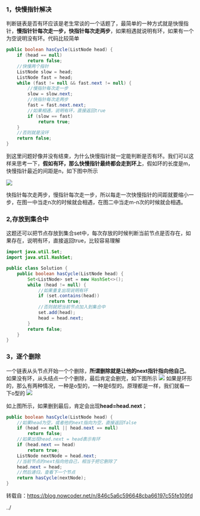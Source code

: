 ### 1，快慢指针解决

判断链表是否有环应该是老生常谈的一个话题了，最简单的一种方式就是快慢指针，**慢指针针每次走一步，快指针每次走两步**，如果相遇就说明有环，如果有一个为空说明没有环。代码比较简单

```java
public boolean hasCycle(ListNode head) {
    if (head == null)
        return false;
    //快慢两个指针
    ListNode slow = head;
    ListNode fast = head;
    while (fast != null && fast.next != null) {
        //慢指针每次走一步
        slow = slow.next;
        //快指针每次走两步
        fast = fast.next.next;
        //如果相遇，说明有环，直接返回true
        if (slow == fast)
            return true;
    }
    //否则就是没环
    return false;
}
```

到这里问题好像并没有结束，为什么快慢指针就一定能判断是否有环。我们可以这样来思考一下，**假如有环，那么快慢指针最终都会走到环上**，假如环的长度是m，快慢指针最近的间距是n，如下图中所示

![](https://uploadfiles.nowcoder.com/images/20201221/606614833_1608541513209/9DCF3E313E4FC0E56D3207D833E60E00)

快指针每次走两步，慢指针每次走一步，所以每走一次快慢指针的间距就要缩小一步，在图一中当走n次的时候就会相遇，在图二中当走m-n次的时候就会相遇。



### 2,存放到集合中

这题还可以把节点存放到集合set中，每次存放的时候判断当前节点是否存在，如果存在，说明有环，直接返回true，比较容易理解

```java
import java.util.Set;
import java.util.HashSet;

public class Solution {
    public boolean hasCycle(ListNode head) {
        Set<ListNode> set = new HashSet<>();
        while (head != null) {
            //如果重复出现说明有环
            if (set.contains(head))
                return true;
            //否则就把当前节点加入到集合中
            set.add(head);
            head = head.next;
        }
        return false;
    }
}
```

### 3，逐个删除

一个链表从头节点开始一个个删除，**所谓删除就是让他的next指针指向他自己**。如果没有环，从头结点一个个删除，最后肯定会删完，如下图所示
![](https://uploadfiles.nowcoder.com/images/20201221/606614833_1608541714754/0B28908DD8154616AC6BA8577335B42F)
如果是环形的，那么有两种情况，一种是o型的，一种是6型的。原理都是一样，我们就看一下o型的
![](https://uploadfiles.nowcoder.com/images/20201221/606614833_1608541729259/F616B722C8FF288FE7C88E6AF6A22025)

如上图所示，如果删到最后，肯定会出现**head=head.next**；

```java
public boolean hasCycle(ListNode head) {
    //如果head为空，或者他的next指向为空，直接返回false
    if (head == null || head.next == null)
        return false;
    //如果出现head.next = head表示有环
    if (head.next == head)
        return true;
    ListNode nextNode = head.next;
    //当前节点的next指向他自己，相当于把它删除了
    head.next = head;
    //然后递归，查看下一个节点
    return hasCycle(nextNode);
}
```



转载自：https://blog.nowcoder.net/n/846c5a6c596648cba66197c55fe109fd

<a href="./topic.md" style="text-decoration:none">../</a>

